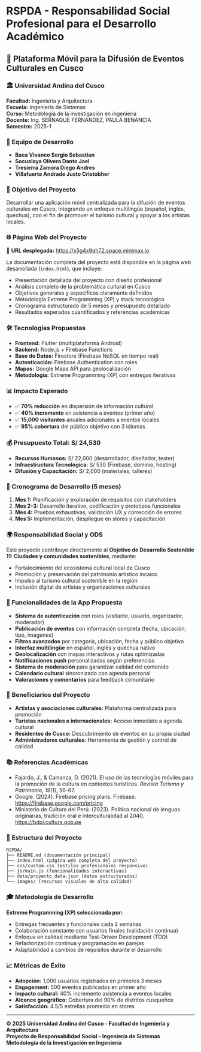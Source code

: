 # RSPDA - Responsabilidad Social Profesional para el Desarrollo Académico

## 📱 Plataforma Móvil para la Difusión de Eventos Culturales en Cusco

### 🏛️ Universidad Andina del Cusco
**Facultad:** Ingeniería y Arquitectura  
**Escuela:** Ingeniería de Sistemas  
**Curso:** Metodología de la investigación en ingeniería  
**Docente:** Ing. SERNAQUE FERNANDEZ, PAULA BENANCIA  
**Semestre:** 2025-1  

### 👥 Equipo de Desarrollo
- **Baca Vivanco Sergio Sebastian**
- **Socualaya Olivera Dante Joel**  
- **Tresierra Zamora Diego Andres**
- **Villafuerte Andrade Justo Cristobher**

### 🎯 Objetivo del Proyecto
Desarrollar una aplicación móvil centralizada para la difusión de eventos culturales en Cusco, integrando un enfoque multilingüe (español, inglés, quechua), con el fin de promover el turismo cultural y apoyar a los artistas locales.

### 🌐 Página Web del Proyecto
📍 **URL desplegada:** https://x5g4x9qh72.space.minimax.io

La documentación completa del proyecto está disponible en la página web desarrollada (`index.html`), que incluye:
- Presentación detallada del proyecto con diseño profesional
- Análisis completo de la problemática cultural en Cusco
- Objetivos generales y específicos claramente definidos
- Metodología Extreme Programming (XP) y stack tecnológico
- Cronograma estructurado de 5 meses y presupuesto detallado
- Resultados esperados cuantificados y referencias académicas

### 🛠️ Tecnologías Propuestas
- **Frontend:** Flutter (multiplataforma Android)
- **Backend:** Node.js + Firebase Functions
- **Base de Datos:** Firestore (Firebase NoSQL en tiempo real)
- **Autenticación:** Firebase Authentication con roles
- **Mapas:** Google Maps API para geolocalización
- **Metodología:** Extreme Programming (XP) con entregas iterativas

### 📊 Impacto Esperado
- ✅ **70% reducción** en dispersión de información cultural
- ✅ **40% incremento** en asistencia a eventos (primer año)
- ✅ **15,000 visitantes** anuales adicionales a eventos locales
- ✅ **95% cobertura** del público objetivo con 3 idiomas

### 💰 Presupuesto Total: S/ 24,530
- **Recursos Humanos:** S/ 22,000 (desarrollador, diseñador, tester)
- **Infraestructura Tecnológica:** S/ 530 (Firebase, dominio, hosting)
- **Difusión y Capacitación:** S/ 2,000 (materiales, talleres)

### 📅 Cronograma de Desarrollo (5 meses)
1. **Mes 1:** Planificación y exploración de requisitos con stakeholders
2. **Mes 2-3:** Desarrollo iterativo, codificación y prototipos funcionales  
3. **Mes 4:** Pruebas exhaustivas, validación UX y corrección de errores
4. **Mes 5:** Implementación, despliegue en stores y capacitación

### 🌍 Responsabilidad Social y ODS
Este proyecto contribuye directamente al **Objetivo de Desarrollo Sostenible 11: Ciudades y comunidades sostenibles**, mediante:
- Fortalecimiento del ecosistema cultural local de Cusco
- Promoción y preservación del patrimonio artístico incaico
- Impulso al turismo cultural sostenible en la región
- Inclusión digital de artistas y organizaciones culturales

### 📱 Funcionalidades de la App Propuesta
- **Sistema de autenticación** con roles (visitante, usuario, organizador, moderador)
- **Publicación de eventos** con información completa (fecha, ubicación, tipo, imágenes)
- **Filtros avanzados** por categoría, ubicación, fecha y público objetivo
- **Interfaz multilingüe** en español, inglés y quechua nativo
- **Geolocalización** con mapas interactivos y rutas optimizadas
- **Notificaciones push** personalizadas según preferencias
- **Sistema de moderación** para garantizar calidad del contenido
- **Calendario cultural** sincronizado con agenda personal
- **Valoraciones y comentarios** para feedback comunitario

### 👥 Beneficiarios del Proyecto
- **Artistas y asociaciones culturales:** Plataforma centralizada para promoción
- **Turistas nacionales e internacionales:** Acceso inmediato a agenda cultural
- **Residentes de Cusco:** Descubrimiento de eventos en su propia ciudad
- **Administradores culturales:** Herramienta de gestión y control de calidad

### 📚 Referencias Académicas
- Fajardo, J., & Carranza, D. (2021). El uso de las tecnologías móviles para la promoción de la cultura en contextos turísticos. *Revista Turismo y Patrimonio, 19*(1), 56–67.
- Google. (2024). Firebase pricing plans. Firebase. https://firebase.google.com/pricing
- Ministerio de Cultura del Perú. (2023). Política nacional de lenguas originarias, tradición oral e interculturalidad al 2040. https://bdpi.cultura.gob.pe

### 📁 Estructura del Proyecto
```
RSPDA/
├── README.md (documentación principal)
├── index.html (página web completa del proyecto)
├── css/custom.css (estilos profesionales responsive)
├── js/main.js (funcionalidades interactivas)
├── data/proyecto_data.json (datos estructurados)
└── images/ (recursos visuales de alta calidad)
```

### 🎓 Metodología de Desarrollo
**Extreme Programming (XP) seleccionada por:**
- Entregas frecuentes y funcionales cada 2 semanas
- Colaboración constante con usuarios finales (validación continua)
- Enfoque en calidad mediante Test-Driven Development (TDD)
- Refactorización continua y programación en parejas
- Adaptabilidad a cambios de requisitos durante el desarrollo

### 📈 Métricas de Éxito
- **Adopción:** 1,000 usuarios registrados en primeros 3 meses
- **Engagement:** 500 eventos publicados en primer año
- **Impacto cultural:** 40% incremento asistencia a eventos locales
- **Alcance geográfico:** Cobertura del 90% de distritos cusqueños
- **Satisfacción:** 4.5/5 estrellas promedio en stores

---
**© 2025 Universidad Andina del Cusco - Facultad de Ingeniería y Arquitectura**  
**Proyecto de Responsabilidad Social - Ingeniería de Sistemas**  
**Metodología de la Investigación en Ingeniería**
